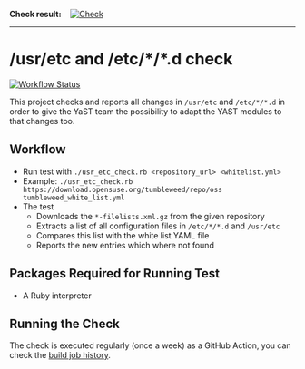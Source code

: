 **Check result:** &nbsp;&nbsp; [![Check](https://github.com/yast/usr-etc-test/workflows/Check/badge.svg?branch=master)](
https://github.com/yast/usr-etc-test/actions?query=workflow%3ACheck+branch%3Amaster)

---

/usr/etc and /etc/\*/\*.d check
==============================

[![Workflow Status](https://github.com/yast/usr-etc-test/workflows/CI/badge.svg?branch=master)](
https://github.com/yast/usr-etc-test/actions?query=workflow%3ACI+branch%3Amaster)


This project checks and reports all changes in `/usr/etc` and `/etc/*/*.d`
in order to give the YaST team the possibility to adapt the YAST modules to that
changes too.

## Workflow

- Run test with `./usr_etc_check.rb <repository_url> <whitelist.yml>`
- Example: `./usr_etc_check.rb https://download.opensuse.org/tumbleweed/repo/oss tumbleweed_white_list.yml`
- The test
  - Downloads the `*-filelists.xml.gz` from the given repository
  - Extracts a list of all configuration files in `/etc/*/*.d` and `/usr/etc`
  - Compares this list with the white list YAML file
  - Reports the new entries which where not found

## Packages Required for Running Test

- A Ruby interpreter

## Running the Check

The check is executed regularly (once a week) as a GitHub Action,
you can check the [build job history](
https://github.com/yast/usr-etc-test/actions?query=workflow%3ACheck+branch%3Amaster).
